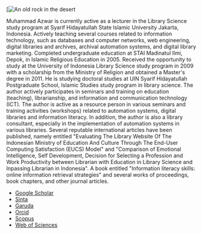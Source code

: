 [![An old rock in the desert](https://raw.githubusercontent.com/uin-fah/ipi-webcon/main/azwar%20-%20Azwar%20Muin.jpeg)


Muhammad Azwar is currently active as a lecturer in the Library Science study program at Syarif Hidayatullah State Islamic University Jakarta, Indonesia. Actively teaching several courses related to information technology, such as databases and computer networks, web engineering, digital libraries and archives, archival automation systems, and digital library marketing. Completed undergraduate education at STAI Madinatul Ilmi, Depok, in Islamic Religious Education in 2005. Received the opportunity to study at the University of Indonesia Library Science study program in 2009 with a scholarship from the Ministry of Religion and obtained a Master's degree in 2011. He is studying doctoral studies at UIN Syarif Hidayatullah Postgraduate School, Islamic Studies study program in library science. 
The author actively participates in seminars and training on education (teaching), librarianship, and information and communication technology (ICT). The author is active as a resource person in various seminars and training activities (workshops) related to automation systems, digital libraries and information literacy. In addition, the author is also a library consultant, especially in the implementation of automation systems in various libraries.
Several reputable international articles have been published, namely entitled "Evaluating The Library Website Of The Indonesian Ministry of Education And Culture Through The End-User Computing Satisfaction (EUCS) Model" and "Comparison of Emotional Intelligence, Self Development, Decision for Selecting a Profession and Work Productivity between Librarian with Education in Library Science and Inpassing Librarian in Indonesia". A book entitled "Information literacy skills: online information retrieval strategies" and several works of proceedings, book chapters, and other journal articles.


- <a href="https://scholar.google.com/citations?user=ZiaDJ20AAAAJ&hl=id&oi=ao">Google Scholar</a>
- <a href="https://sinta.kemdikbud.go.id/authors/profile/258915">Sinta</a>
- <a href="https://garuda.kemdikbud.go.id/author/view/238038">Garuda</a>
- <a href="https://orcid.org/0000-0002-2960-1112">Orcid</a>
- <a href="https://www.scopus.com/authid/detail.uri?authorId=58041646400">Scopus</a>
- <a href="https://www.webofscience.com/wos/author/record/G-4966-2017">Web of Sciences</a>
